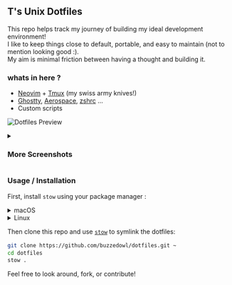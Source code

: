 ## T's Unix Dotfiles

This repo helps track my journey of building my ideal development environment!  
I like to keep things close to default, portable, and easy to maintain (not to mention looking good :).  
My aim is minimal friction between having a thought and building it.  

### whats in here ?
- [Neovim](https://github.com/neovim/neovim) + [Tmux](https://github.com/tmux/tmux) (my swiss army knives!)
- [Ghostty](https://github.com/ghostty-org/ghostty), [Aerospace](https://github.com/open-aerospace), [zshrc](https://github.com/ohmyzsh/ohmyzsh) ...
- Custom scripts

![Dotfiles Preview](https://github.com/TamerHamdan/repo-media/blob/main/dotfiles/dotfilesV2.png?raw=true)

<details><summary><h3>More Screenshots</h3></summary>
  
![Dotfiles Preview](https://github.com/TamerHamdan/repo-media/blob/main/dotfiles/dotfilesV2-etc.png?raw=true)

### V1

![Dotfiles Preview](https://github.com/TamerHamdan/repo-media/blob/main/dotfiles/dotfilesV1.png?raw=true)
</details>

### Usage / Installation  

First, install `stow` using your package manager : 

<details>
<summary>macOS</summary>

```bash
brew install stow
```
</details>

<details>
<summary>Linux</summary>

```bash
# Ubuntu/Debian
sudo apt-get update && sudo apt-get install stow

# Fedora
sudo dnf install stow

# Arch Linux
sudo pacman -S stow
```
</details>

Then clone this repo and use [`stow`](https://www.gnu.org/software/stow/) to symlink the dotfiles:

```bash
git clone https://github.com/buzzedowl/dotfiles.git ~
cd dotfiles
stow .
```
Feel free to look around, fork, or contribute!